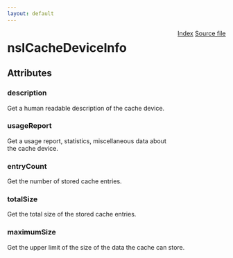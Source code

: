 ```yaml
---
layout: default
---
```

<div class='links' style='float:right'><a href="../index.html">Index</a>
<a href="http://dxr.mozilla.org/mozilla-central/source/netwerk/cache/nsICacheVisitor.idl">Source file</a>
</div>

# nsICacheDeviceInfo #

## Attributes ##

### description ###
  
Get a human readable description of the cache device.  
  

### usageReport ###
  
Get a usage report, statistics, miscellaneous data about  
the cache device.  
  

### entryCount ###
  
Get the number of stored cache entries.  
  

### totalSize ###
  
Get the total size of the stored cache entries.  
  

### maximumSize ###
  
Get the upper limit of the size of the data the cache can store.  
  
